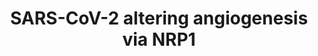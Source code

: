 ---
annotations:
- id: PW:0000013
  parent: disease pathway
  type: Pathway Ontology
  value: disease pathway
- id: DOID:2945
  parent: disease by infectious agent
  type: Disease Ontology
  value: severe acute respiratory syndrome
- id: DOID:0080600
  parent: disease by infectious agent
  type: Disease Ontology
  value: COVID-19
authors:
- SVossen
- Fehrhart
- Lenaszabo
- Eweitz
communities:
- COVID19
description: Mechanism of how the SARS-cov-2 virus is involved in altering angiogenesis
  and how NRP1 might play a role as an entry factor for the virus.
last-edited: 2021-06-03
ndex: 04b9f69f-8b76-11eb-9e72-0ac135e8bacf
organisms:
- Homo sapiens
redirect_from:
- /index.php/Pathway:WP5065
- /instance/WP5065
revision: null
schema-jsonld:
- '@context': https://schema.org/
  '@id': https://wikipathways.github.io/pathways/WP5065.html
  '@type': Dataset
  creator:
    '@type': Organization
    name: WikiPathways
  description: Mechanism of how the SARS-cov-2 virus is involved in altering angiogenesis
    and how NRP1 might play a role as an entry factor for the virus.
  keywords:
  - ACE2
  - Angiogenesis
  - FURIN
  - KDR
  - Membrane fusion
  - NRP1
  - S1
  - S2
  - Surface glycoprotein S
  - VEGFA
  license: CC0
  name: SARS-CoV-2 altering angiogenesis via NRP1
seo: CreativeWork
title: SARS-CoV-2 altering angiogenesis via NRP1
wpid: WP5065
---